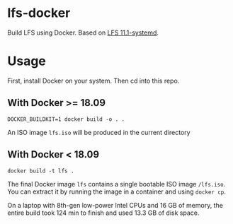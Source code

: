 # lfs-docker

Build LFS using Docker. Based on [LFS 11.1-systemd](https://www.linuxfromscratch.org/lfs/view/11.1-systemd).

# Usage

First, install Docker on your system. Then cd into this repo.

## With Docker >= 18.09
```
DOCKER_BUILDKIT=1 docker build -o . .
```
An ISO image `lfs.iso` will be produced in the current directory

## With Docker < 18.09
```
docker build -t lfs .
```

The final Docker image `lfs` contains a single bootable ISO image `/lfs.iso`.
You can extract it by running the image in a container and using `docker cp`.

On a laptop with 8th-gen low-power Intel CPUs and 16 GB of memory,
the entire build took 124 min to finish and used 13.3 GB of disk space.
